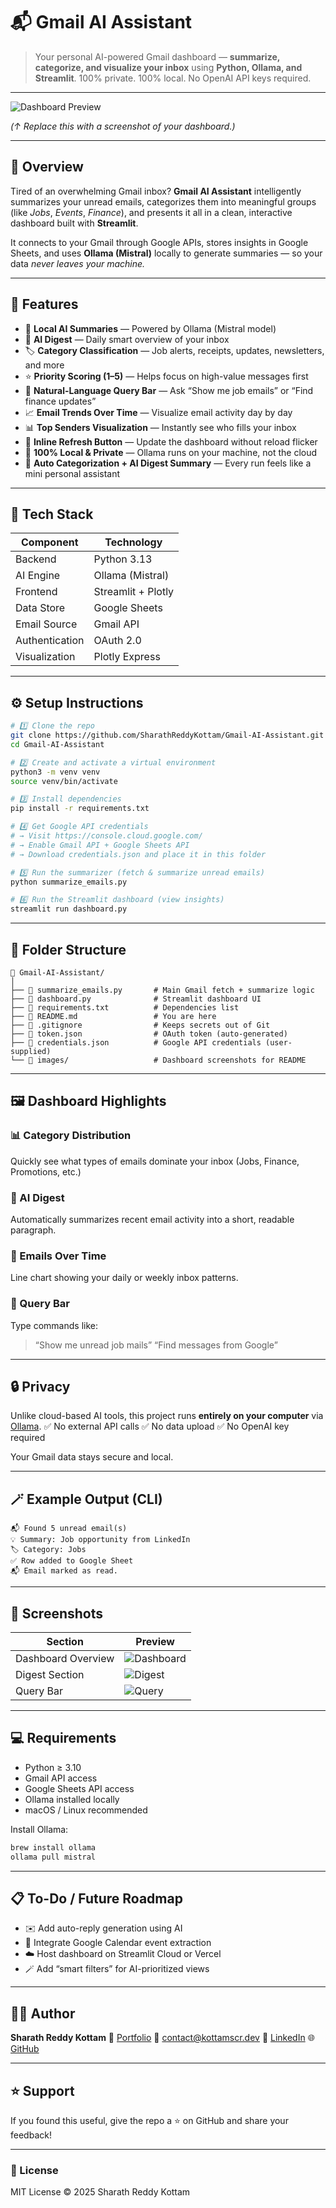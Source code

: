 # 📬 Gmail AI Assistant

> Your personal AI-powered Gmail dashboard — **summarize, categorize, and visualize your inbox** using **Python, Ollama, and Streamlit**.
> 100% private. 100% local. No OpenAI API keys required.

---

![Dashboard Preview](images/dashboard_overview.png)

*(↑ Replace this with a screenshot of your dashboard.)*

---

## 🌟 Overview

Tired of an overwhelming Gmail inbox?
**Gmail AI Assistant** intelligently summarizes your unread emails, categorizes them into meaningful groups (like *Jobs*, *Events*, *Finance*), and presents it all in a clean, interactive dashboard built with **Streamlit**.

It connects to your Gmail through Google APIs, stores insights in Google Sheets, and uses **Ollama (Mistral)** locally to generate summaries — so your data *never leaves your machine.*

---

## 🚀 Features

* 🤖 **Local AI Summaries** — Powered by Ollama (Mistral model)
* 🧾 **AI Digest** — Daily smart overview of your inbox
* 🏷️ **Category Classification** — Job alerts, receipts, updates, newsletters, and more
* ⭐ **Priority Scoring (1–5)** — Helps focus on high-value messages first
* 💬 **Natural-Language Query Bar** — Ask “Show me job emails” or “Find finance updates”
* 📈 **Email Trends Over Time** — Visualize email activity day by day
* 📊 **Top Senders Visualization** — Instantly see who fills your inbox
* 🔄 **Inline Refresh Button** — Update the dashboard without reload flicker
* 🔐 **100% Local & Private** — Ollama runs on your machine, not the cloud
* 🧠 **Auto Categorization + AI Digest Summary** — Every run feels like a mini personal assistant

---

## 🧠 Tech Stack

| Component      | Technology         |
| -------------- | ------------------ |
| Backend        | Python 3.13        |
| AI Engine      | Ollama (Mistral)   |
| Frontend       | Streamlit + Plotly |
| Data Store     | Google Sheets      |
| Email Source   | Gmail API          |
| Authentication | OAuth 2.0          |
| Visualization  | Plotly Express     |

---

## ⚙️ Setup Instructions

```bash
# 1️⃣ Clone the repo
git clone https://github.com/SharathReddyKottam/Gmail-AI-Assistant.git
cd Gmail-AI-Assistant

# 2️⃣ Create and activate a virtual environment
python3 -m venv venv
source venv/bin/activate

# 3️⃣ Install dependencies
pip install -r requirements.txt

# 4️⃣ Get Google API credentials
# → Visit https://console.cloud.google.com/
# → Enable Gmail API + Google Sheets API
# → Download credentials.json and place it in this folder

# 5️⃣ Run the summarizer (fetch & summarize unread emails)
python summarize_emails.py

# 6️⃣ Run the Streamlit dashboard (view insights)
streamlit run dashboard.py
```

---

## 🧩 Folder Structure

```
📁 Gmail-AI-Assistant/
│
├── 📄 summarize_emails.py       # Main Gmail fetch + summarize logic
├── 📄 dashboard.py              # Streamlit dashboard UI
├── 📄 requirements.txt          # Dependencies list
├── 📄 README.md                 # You are here
├── 📄 .gitignore                # Keeps secrets out of Git
├── 📄 token.json                # OAuth token (auto-generated)
├── 📄 credentials.json          # Google API credentials (user-supplied)
└── 📁 images/                   # Dashboard screenshots for README
```

---

## 🖼️ Dashboard Highlights

### 📊 Category Distribution

Quickly see what types of emails dominate your inbox (Jobs, Finance, Promotions, etc.)

### 🧾 AI Digest

Automatically summarizes recent email activity into a short, readable paragraph.

### 📆 Emails Over Time

Line chart showing your daily or weekly inbox patterns.

### 💬 Query Bar

Type commands like:

> “Show me unread job mails”
> “Find messages from Google”

---

## 🔒 Privacy

Unlike cloud-based AI tools, this project runs **entirely on your computer** via [Ollama](https://ollama.com).
✅ No external API calls
✅ No data upload
✅ No OpenAI key required

Your Gmail data stays secure and local.

---

## 🪄 Example Output (CLI)

```
📬 Found 5 unread email(s)
💡 Summary: Job opportunity from LinkedIn
🏷️ Category: Jobs
✅ Row added to Google Sheet
📬 Email marked as read.
```

---

## 📸 Screenshots

| Section            | Preview                                     |
| ------------------ | ------------------------------------------- |
| Dashboard Overview | ![Dashboard](images/dashboard_overview.png) |
| Digest Section     | ![Digest](images/digest_section.png)        |
| Query Bar          | ![Query](images/query_bar.png)              |

---

## 💻 Requirements

* Python ≥ 3.10
* Gmail API access
* Google Sheets API access
* Ollama installed locally
* macOS / Linux recommended

Install Ollama:

```bash
brew install ollama
ollama pull mistral
```

---

## 📋 To-Do / Future Roadmap

* ✉️ Add auto-reply generation using AI
* 📅 Integrate Google Calendar event extraction
* ☁️ Host dashboard on Streamlit Cloud or Vercel
* 🪄 Add “smart filters” for AI-prioritized views

---

## 🧑‍💻 Author

**Sharath Reddy Kottam**
🔗 [Portfolio](https://kottamscr.dev)
📧 [contact@kottamscr.dev](mailto:contact@kottamscr.dev)
💼 [LinkedIn](https://www.linkedin.com/in/sharathkottam)
🌐 [GitHub](https://github.com/SharathReddyKottam)

---

## ⭐ Support

If you found this useful, give the repo a ⭐ on GitHub and share your feedback!

---

### 📜 License

MIT License © 2025 Sharath Reddy Kottam
